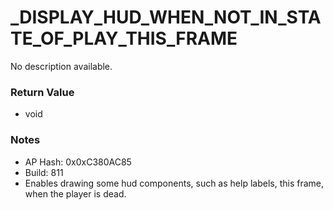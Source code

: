 # _DISPLAY_HUD_WHEN_NOT_IN_STATE_OF_PLAY_THIS_FRAME

No description available.

### Return Value
* void

### Notes
* AP Hash: 0x0xC380AC85
* Build: 811
* Enables drawing some hud components, such as help labels, this frame, when the player is dead.

